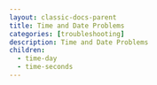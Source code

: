 ```yaml
---
layout: classic-docs-parent
title: Time and Date Problems
categories: [troubleshooting]
description: Time and Date Problems
children:
  - time-day
  - time-seconds
---
```

